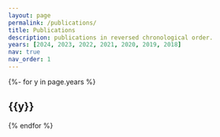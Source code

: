 ```yaml
---
layout: page
permalink: /publications/
title: Publications
description: publications in reversed chronological order. 
years: [2024, 2023, 2022, 2021, 2020, 2019, 2018]
nav: true
nav_order: 1
---
```

<!-- _pages/publications.md -->
<div class="publications">

{%- for y in page.years %}
  <h2 class="year">{{y}}</h2>
  <!-- {% bibliography -f papers -q @*[year={{y}}]* %} -->
{% endfor %}

</div>
